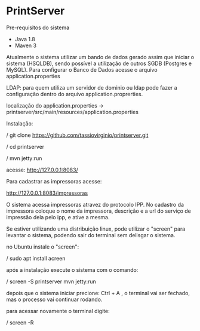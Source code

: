 # PrintServer

Pre-requisitos do sistema
 - Java 1.8 
 - Maven 3
 
 Atualmente o sistema utilizar um bando de dados gerado assim que iniciar o sistema (HSQLDB), sendo possível a utilização de outros SGDB (Postgres e MySQL). Para configurar o Banco de Dados acesse o arquivo application.properties
 
 LDAP: para quem utiliza um servidor de dominio ou ldap pode fazer a configuração dentro do arquivo application.proprerties.
 
 localização do application.properties -> printserver/src/main/resources/application.properties
 
 Instalação:
 
 / git clone https://github.com/tassiovirginio/printserver.git
 
 / cd printserver
 
 / mvn jetty:run
 
 acesse: http://127.0.0.1:8083/
 
 Para cadastrar as impressoras acesse: 
 
 http://127.0.0.1:8083/impressoras
 
 O sistema acessa impressoras atravez do protocolo IPP. No cadastro da impressora coloque o nome da impressora, descrição e a url do serviço de impressão dela pelo ipp, e ative a mesma.
 
 Se estiver utilizando uma distribuição linux, pode utilizar o "screen" para levantar o sistema, podendo sair do terminal sem delisgar o sistema.
 
 no Ubuntu instale o "screen":
 
 / sudo apt install acreen
 
 após a instalação execute o sistema com o comando:
 
 / screen -S printserver mvn jetty:run
 
 depois que o sistema iniciar precione: Ctrl + A   , o terminal vai ser fechado, mas o processo vai continuar rodando.
 
 para acessar novamente o terminal digite:
 
 / screen -R 
 